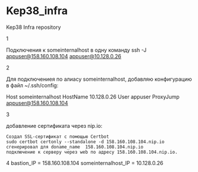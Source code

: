 # Kep38_infra
Kep38 Infra repository

1

Подключения к someinternalhost в одну команду ssh -J appuser@158.160.108.104 appuser@10.128.0.26

2

Для подключениея по алиасу someinternalhost, добавляю конфигурацию в файл ~/.ssh/config:

Host someinternalhost
  HostName 10.128.0.26
  User appuser
  ProxyJump appuser@158.160.108.104

3

добавление сертификата через nip.io:

    Создал SSL-сертификат с помощью Certbot
    sudo certbot certonly --standalone -d 158.160.108.104.nip.io
    сгенерировал для doname_name  158.160.108.104.nip.io
    подключение к серверу через web по адресу 158.160.108.104.nip.io.
    
4
bastion_IP = 158.160.108.104
someinternalhost_IP = 10.128.0.26
